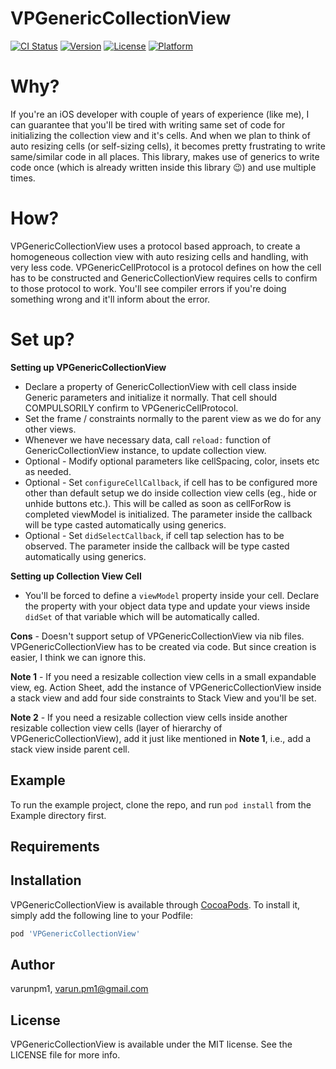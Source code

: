 # VPGenericCollectionView

[![CI Status](https://img.shields.io/travis/varunpm1/VPGenericCollectionView.svg?style=flat)](https://travis-ci.org/varunpm1/VPGenericCollectionView)
[![Version](https://img.shields.io/cocoapods/v/VPGenericCollectionView.svg?style=flat)](https://cocoapods.org/pods/VPGenericCollectionView)
[![License](https://img.shields.io/cocoapods/l/VPGenericCollectionView.svg?style=flat)](https://cocoapods.org/pods/VPGenericCollectionView)
[![Platform](https://img.shields.io/cocoapods/p/VPGenericCollectionView.svg?style=flat)](https://cocoapods.org/pods/VPGenericCollectionView)


# Why?
If you're an iOS developer with couple of years of experience (like me), I can guarantee that you'll be tired with writing same set of code for initializing the collection view and it's cells. And when we plan to think of auto resizing cells (or self-sizing cells), it becomes pretty frustrating to write same/similar code in all places. This library, makes use of generics to write code once (which is already written inside this library 😉) and use multiple times.


# How?
VPGenericCollectionView uses a protocol based approach, to create a homogeneous collection view with auto resizing cells and handling, with very less code. VPGenericCellProtocol is a protocol defines on how the cell has to be constructed and GenericCollectionView requires cells to confirm to those protocol to work. You'll see compiler errors if you're doing something wrong and it'll inform about the error.


# Set up?
**Setting up VPGenericCollectionView**
- Declare a property of GenericCollectionView with cell class inside Generic parameters and initialize it normally. That cell should COMPULSORILY confirm to VPGenericCellProtocol.
- Set the frame / constraints normally to the parent view as we do for any other views.
- Whenever we have necessary data, call `reload:` function of GenericCollectionView instance, to update collection view.
- Optional - Modify optional parameters like cellSpacing, color, insets etc as needed.
- Optional - Set `configureCellCallback`, if cell has to be configured more other than default setup we do inside collection view cells (eg., hide or unhide buttons etc.). This will be called as soon as cellForRow is completed viewModel is initialized. The parameter inside the callback will be type casted automatically using generics.
- Optional - Set `didSelectCallback`, if cell tap selection has to be observed. The parameter inside the callback will be type casted automatically using generics.


**Setting up Collection View Cell**
- You'll be forced to define a `viewModel` property inside your cell. Declare the property with your object data type and update your views inside `didSet` of that variable which will be automatically called.


**Cons** - Doesn't support setup of VPGenericCollectionView via nib files. VPGenericCollectionView has to be created via code. But since creation is easier, I think we can ignore this.


**Note 1** - If you need a resizable collection view cells in a small expandable view, eg. Action Sheet, add the instance of VPGenericCollectionView inside a stack view and add four side constraints to Stack View and you'll be set.

**Note 2** - If you need a resizable collection view cells inside another resizable collection view cells (layer of hierarchy of VPGenericCollectionView), add it just like mentioned in **Note 1**, i.e., add a stack view inside parent cell.



## Example

To run the example project, clone the repo, and run `pod install` from the Example directory first.

## Requirements

## Installation

VPGenericCollectionView is available through [CocoaPods](https://cocoapods.org). To install
it, simply add the following line to your Podfile:

```ruby
pod 'VPGenericCollectionView'
```

## Author

varunpm1, varun.pm1@gmail.com

## License

VPGenericCollectionView is available under the MIT license. See the LICENSE file for more info.
